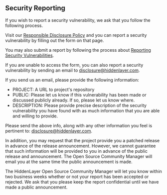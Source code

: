 ## Security Reporting

If you wish to report a security vulnerability, we ask that you follow the following process.

Visit our [Responsible Disclosure Policy](https://hiddenlayer.com/vulnerability-disclosure-policy/) and you can report a security vulnerability by filling out the form on that page.

You may also submit a report by following the process about [Reporting Security Vulnerabilities](https://jenkins.io/security/reporting/).

If you are unable to access the form, you can also report a security vulnerability by sending an email to <disclosure@hiddenlayer.com>.

If you send us an email, please provide the following information:

* PROJECT: A URL to project's repository
* PUBLIC: Please let us know if this vulnerability has been made or discussed publicly already. If so, please let us know where. 
* DESCRIPTION: Please provide precise description of the security vulnerability you have found with as much information that you are able and willing to provide.

Please send the above info, along with any other information you feel is pertinent to: <disclosure@hiddenlayer.com>.

In addition, you may request that the project provide you a patched release in advance of the release announcement. However, we cannot guarantee that such information will be provided to you in advance of the public release and announcement. The Open Source Community Manager will email you at the same time the public announcement is made.

The HiddenLayer Open Source Community Manager will let you know within two business weeks whether or not your report has been accepted or rejected. We ask that you please keep the report confidential until we have made a public announcement.
